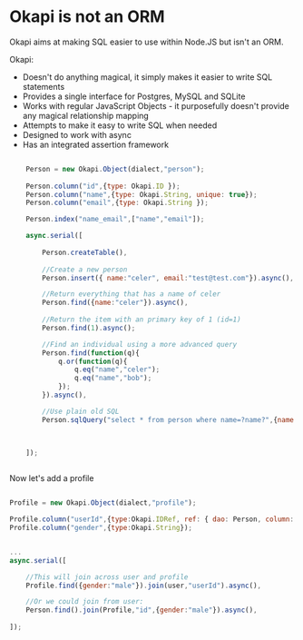 Okapi is not an ORM
===================

Okapi aims at making SQL easier to use within Node.JS but isn't an ORM. 

Okapi: 
	
 * Doesn't do anything magical, it simply makes it easier to write SQL statements
 * Provides a single interface for Postgres, MySQL and SQLite
 * Works with regular JavaScript Objects - it purposefully doesn't provide any magical relationship mapping
 * Attempts to make it easy to write SQL when needed
 * Designed to work with async
 * Has an integrated assertion framework

```javascript

	Person = new Okapi.Object(dialect,"person");
	
	Person.column("id",{type: Okapi.ID });
	Person.column("name",{type: Okapi.String, unique: true});
	Person.column("email",{type: Okapi.String });

	Person.index("name_email",["name","email"]);

	async.serial([
	
		Person.createTable(),
	
		//Create a new person
		Person.insert({ name:"celer", email:"test@test.com"}).async(),

		//Return everything that has a name of celer
		Person.find({name:"celer"}).async(),
		
		//Return the item with an primary key of 1 (id=1)
		Person.find(1).async();

		//Find an individual using a more advanced query
		Person.find(function(q){
			q.or(function(q){
				q.eq("name","celer");
				q.eq("name","bob");
			});
		}).async(),

		//Use plain old SQL
		Person.sqlQuery("select * from person where name=?name?",{name:"celer"}).async(),


		
	]);
	
```

Now let's add a profile

```javascript

Profile = new Okapi.Object(dialect,"profile");

Profile.column("userId",{type:Okapi.IDRef, ref: { dao: Person, column: "id" }});
Profile.column("gender",{type:Okapi.String});


...
async.serial([

	//This will join across user and profile
	Profile.find({gender:"male"}).join(user,"userId").async(),

	//Or we could join from user:
	Person.find().join(Profile,"id",{gender:"male"}).async(),
	
]);


```

